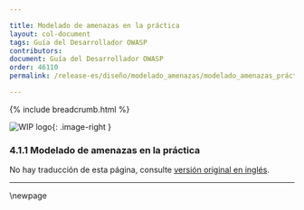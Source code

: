 ```yaml
---

title: Modelado de amenazas en la práctica
layout: col-document
tags: Guía del Desarrollador OWASP
contributors:
document: Guía del Desarrollador OWASP
order: 46110
permalink: /release-es/diseño/modelado_amenazas/modelado_amenazas_práctica/

---
```


{% include breadcrumb.html %}

<style type="text/css">
.image-right {
  height: 180px;
  display: block;
  margin-left: auto;
  margin-right: auto;
  float: right;
}
</style>

![WIP logo](../../../../assets/images/dg_wip.png "Trabajo en curso"){: .image-right }

### 4.1.1 Modelado de amenazas en la práctica

No hay traducción de esta página, consulte [versión original en inglés][release060101].

----

[release060101]: https://github.com/OWASP/www-project-developer-guide/blob/main/release/06-design/01-threat-modeling/01-threat-modeling.md

\newpage
